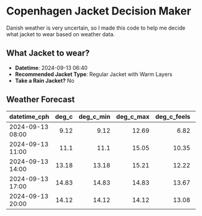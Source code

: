# Copenhagen Jacket Decision Maker

Danish weather is very uncertain, so I made this code to help me decide what jacket to wear based on weather data.

## What Jacket to wear?

- **Datetime**: 2024-09-13 06:40
- **Recommended Jacket Type**: Regular Jacket with Warm Layers
- **Take a Rain Jacket?** No

## Weather Forecast
| datetime_cph     |   deg_c |   deg_c_min |   deg_c_max |   deg_c_feels | weather   | wind   | rain   |
|:-----------------|--------:|------------:|------------:|--------------:|:----------|:-------|:-------|
| 2024-09-13 08:00 |    9.12 |        9.12 |       12.69 |          6.82 | Clouds    | Low    | None   |
| 2024-09-13 11:00 |   11.1  |       11.1  |       15.05 |         10.35 | Clouds    | Medium | None   |
| 2024-09-13 14:00 |   13.18 |       13.18 |       15.21 |         12.22 | Clouds    | Medium | None   |
| 2024-09-13 17:00 |   14.83 |       14.83 |       14.83 |         13.67 | Clouds    | Medium | None   |
| 2024-09-13 20:00 |   14.12 |       14.12 |       14.12 |         13.08 | Clouds    | Medium | None   |

